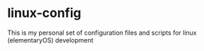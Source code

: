 # linux-config

This is my personal set of configuration files and scripts for linux (elementaryOS) development
